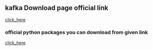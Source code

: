 ## kafka Download page official link 

[click_here](https://kafka.apache.org/downloads)

### official python packages you can download from given link

[click_here](https://pypi.org/project/kafka-python/)

